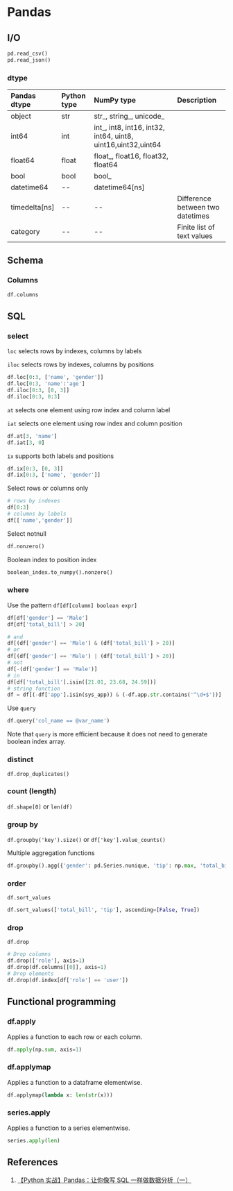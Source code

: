 # Pandas

## I/O

```python
pd.read_csv()
pd.read_json()
```

### dtype

| Pandas dtype | Python type | NumPy type | Description |
| :--- | :--- | :--- | :--- |
| object | str | str\_, string\_, unicode\_ |  |
| int64 | int | int\_, int8, int16, int32, int64, uint8, uint16,uint32,uint64 |  |
| float64 | float | float\_, float16, float32, float64 |  |
| bool | bool | bool\_ |  |
| datetime64 | -- | datetime64\[ns\] |  |
| timedelta\[ns\] | -- | -- | Difference between two datetimes |
| category | -- | -- | Finite list of text values |

## Schema

### Columns

```python
df.columns
```

## SQL

### select

`loc` selects rows by indexes, columns by labels

`iloc` selects rows by indexes, columns by positions

```python
df.loc[0:3, ['name', 'gender']]
df.loc[0:3, 'name':'age']
df.iloc[0:3, [0, 3]]
df.iloc[0:3, 0:3]
```

`at` selects one element using row index and column label

`iat` selects one element using row index and column position

```python
df.at[3, 'name']
df.iat[3, 0]
```

`ix` supports both labels and positions

```python
df.ix[0:3, [0, 3]]
df.ix[0:3, ['name', 'gender']]
```

Select rows or columns only

```python
# rows by indexes
df[0:3]
# columns by labels
df[['name','gender']]
```

Select notnull

```python
df.nonzero()
```

Boolean index to position index

```python
boolean_index.to_numpy().nonzero()
```

### where

Use the pattern `df[df[column] boolean expr]`

```python
df[df['gender'] == 'Male']
df[df['total_bill'] > 20]

# and
df[(df['gender'] == 'Male') & (df['total_bill'] > 20)]
# or
df[(df['gender'] == 'Male') | (df['total_bill'] > 20)]
# not
df[-(df['gender'] == 'Male')]
# in
df[df['total_bill'].isin([21.01, 23.68, 24.59])]
# string function
df = df[(-df['app'].isin(sys_app)) & (-df.app.str.contains('^\d+$'))]
```

Use `query`

```python
df.query('col_name == @var_name')
```

Note that `query` is more efficient because it does not need to generate boolean index array.

### distinct

`df.drop_duplicates()`

### count \(length\)

`df.shape[0]` or `len(df)`

### group by

`df.groupby('key').size()` or `df['key'].value_counts()`

Multiple aggregation functions

```python
df.groupby().agg({'gender': pd.Series.nunique, 'tip': np.max, 'total_bill': np.sum})
```

### order

`df.sort_values`

```python
df.sort_values(['total_bill', 'tip'], ascending=[False, True])
```

### drop

`df.drop`

```python
# Drop columns
df.drop(['role'], axis=1)
df.drop(df.columns[[0]], axis=1)
# Drop elements
df.drop(df.index[df['role'] == 'user'])
```

## Functional programming

### df.apply

Applies a function to each row or each column.

```python
df.apply(np.sum, axis=1)
```

### df.applymap

Applies a function to a dataframe elementwise.

```python
df.applymap(lambda x: len(str(x)))
```

### series.apply

Applies a function to a series elementwise.

```python
series.apply(len)
```

## References

1. [【Python 实战】Pandas：让你像写 SQL 一样做数据分析（一）](https://www.cnblogs.com/en-heng/p/5630849.html)

